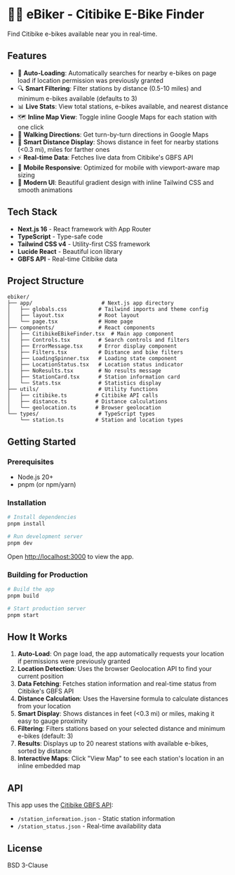 # 🚴‍♂️ eBiker - Citibike E-Bike Finder

Find Citibike e-bikes available near you in real-time.

## Features

- 📍 **Auto-Loading**: Automatically searches for nearby e-bikes on page load if location permission was previously granted
- 🔍 **Smart Filtering**: Filter stations by distance (0.5-10 miles) and minimum e-bikes available (defaults to 3)
- 📊 **Live Stats**: View total stations, e-bikes available, and nearest distance
- 🗺️ **Inline Map View**: Toggle inline Google Maps for each station with one click
- 🧭 **Walking Directions**: Get turn-by-turn directions in Google Maps
- 📏 **Smart Distance Display**: Shows distance in feet for nearby stations (<0.3 mi), miles for farther ones
- ⚡ **Real-time Data**: Fetches live data from Citibike's GBFS API
- 📱 **Mobile Responsive**: Optimized for mobile with viewport-aware map sizing
- 🎨 **Modern UI**: Beautiful gradient design with inline Tailwind CSS and smooth animations

## Tech Stack

- **Next.js 16** - React framework with App Router
- **TypeScript** - Type-safe code
- **Tailwind CSS v4** - Utility-first CSS framework
- **Lucide React** - Beautiful icon library
- **GBFS API** - Real-time Citibike data

## Project Structure

```
ebiker/
├── app/                      # Next.js app directory
│   ├── globals.css          # Tailwind imports and theme config
│   ├── layout.tsx           # Root layout
│   └── page.tsx             # Home page
├── components/              # React components
│   ├── CitibikeEBikeFinder.tsx  # Main app component
│   ├── Controls.tsx         # Search controls and filters
│   ├── ErrorMessage.tsx     # Error display component
│   ├── Filters.tsx          # Distance and bike filters
│   ├── LoadingSpinner.tsx   # Loading state component
│   ├── LocationStatus.tsx   # Location status indicator
│   ├── NoResults.tsx        # No results message
│   ├── StationCard.tsx      # Station information card
│   └── Stats.tsx            # Statistics display
├── utils/                   # Utility functions
│   ├── citibike.ts         # Citibike API calls
│   ├── distance.ts         # Distance calculations
│   └── geolocation.ts      # Browser geolocation
└── types/                   # TypeScript types
    └── station.ts          # Station and location types
```

## Getting Started

### Prerequisites

- Node.js 20+
- pnpm (or npm/yarn)

### Installation

```bash
# Install dependencies
pnpm install

# Run development server
pnpm dev
```

Open [http://localhost:3000](http://localhost:3000) to view the app.

### Building for Production

```bash
# Build the app
pnpm build

# Start production server
pnpm start
```

## How It Works

1. **Auto-Load**: On page load, the app automatically requests your location if permissions were previously granted
2. **Location Detection**: Uses the browser Geolocation API to find your current position
3. **Data Fetching**: Fetches station information and real-time status from Citibike's GBFS API
4. **Distance Calculation**: Uses the Haversine formula to calculate distances from your location
5. **Smart Display**: Shows distances in feet (<0.3 mi) or miles, making it easy to gauge proximity
6. **Filtering**: Filters stations based on your selected distance and minimum e-bikes (default: 3)
7. **Results**: Displays up to 20 nearest stations with available e-bikes, sorted by distance
8. **Interactive Maps**: Click "View Map" to see each station's location in an inline embedded map

## API

This app uses the [Citibike GBFS API](https://gbfs.lyft.com/gbfs/2.3/bkn/en/):

- `/station_information.json` - Static station information
- `/station_status.json` - Real-time availability data

## License

BSD 3-Clause
